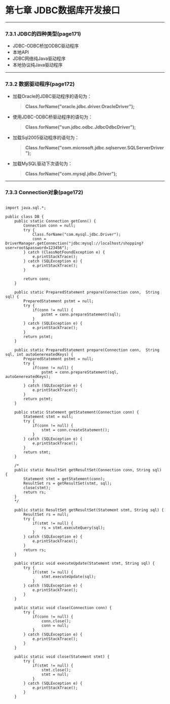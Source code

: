 # 第七章 JDBC数据库开发接口

----------
### 7.3.1 JDBC的四种类型(page171)
+ JDBC-ODBC桥加ODBC驱动程序
+ 本地API
+ JDBC网络纯Java驱动程序
+ 本地协议纯Java驱动程序

----------
### 7.3.2 数据驱动程序(page172)
+ 加载Oracle的JDBC驱动程序的语句为：
	>**Class.forName("oracle.jdbc.driver.OracleDriver");**

+ 使用JDBC-ODBC桥驱动程序的语句为：
	>**Class.forName("sun.jdbc.odbc.JdbcOdbcDriver");**

+ 加载Sql2005驱动程序的语句为：
	>**Class.forName("com.microsoft.jdbc.sqlserver.SQLServerDriver");**

+ 加载MySQL驱动下次语句为：
	>**Class.forName("com.mysql.jdbc.Driver");**

----------
### 7.3.3 Connection对象(page172)
<pre>
<code>
import java.sql.*;

public class DB {
	public static Connection getConn() {
		Connection conn = null;
		try {
			Class.forName("com.mysql.jdbc.Driver");
			conn = DriverManager.getConnection("jdbc:mysql://localhost/shopping?user=root&password=123456");
		} catch (ClassNotFoundException e) {
			e.printStackTrace();
		} catch (SQLException e) {
			e.printStackTrace();
		}
		
		return conn;
	}
	
	public static PreparedStatement prepare(Connection conn,  String sql) {
		PreparedStatement pstmt = null; 
		try {
			if(conn != null) {
				pstmt = conn.prepareStatement(sql);
			}
		} catch (SQLException e) {
			e.printStackTrace();
		}
		return pstmt;
	}
	
	public static PreparedStatement prepare(Connection conn,  String sql, int autoGenereatedKeys) {
		PreparedStatement pstmt = null; 
		try {
			if(conn != null) {
				pstmt = conn.prepareStatement(sql, autoGenereatedKeys);
			}
		} catch (SQLException e) {
			e.printStackTrace();
		}
		return pstmt;
	}
	
	public static Statement getStatement(Connection conn) {
		Statement stmt = null; 
		try {
			if(conn != null) {
				stmt = conn.createStatement();
			}
		} catch (SQLException e) {
			e.printStackTrace();
		}
		return stmt;
	}
	
	/*
	public static ResultSet getResultSet(Connection conn, String sql) {
		Statement stmt = getStatement(conn);
		ResultSet rs = getResultSet(stmt, sql);
		close(stmt);
		return rs;
	}
	*/
	
	public static ResultSet getResultSet(Statement stmt, String sql) {
		ResultSet rs = null;
		try {
			if(stmt != null) {
				rs = stmt.executeQuery(sql);
			}
		} catch (SQLException e) {
			e.printStackTrace();
		}
		return rs;
	}
	
	public static void executeUpdate(Statement stmt, String sql) {
		try {
			if(stmt != null) {
				stmt.executeUpdate(sql);
			}
		} catch (SQLException e) {
			e.printStackTrace();
		}
	}
	
	public static void close(Connection conn) {
		try {
			if(conn != null) {
				conn.close();
				conn = null;
			}
		} catch (SQLException e) {
			e.printStackTrace();
		}
	}
	
	public static void close(Statement stmt) {
		try {
			if(stmt != null) {
				stmt.close();
				stmt = null;
			}
		} catch (SQLException e) {
			e.printStackTrace();
		}
	}
</code>
</pre>